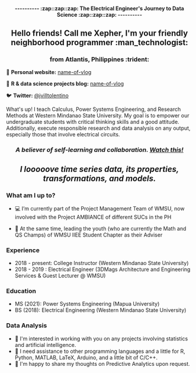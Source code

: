 <h4 align="center"> ---------- :zap::zap::zap: The Electrical Engineer's Journey to Data Science :zap::zap::zap: ---------- </h4>

<h2 align="center"> Hello friends! Call me Xepher, I'm your friendly neighborhood programmer :man_technologist:  </h2>
<h3 align="center">  from Atlantis, Philippines :trident: </h3>

📝 **Personal website:** [name-of-vlog](https://link)

🎨 **R & data science projects blog:** [name-of-vlog](https://link)

🐦 **Twitter:** [@jvilltolentino](https://twitter.com/jvilltolentino)
 

What's up! I teach Calculus, Power Systems Engineering, and Research Methods at Western Mindanao State University. My goal is to empower our undergraduate students with critical thinking skills and a good attitude. Additionally, execute responsible research and data analysis on any output, especially those that involve electrical circuits. 

*<h3 align="center">A believer of self-learning and collaboration. [Watch this!](https://www.youtube.com/watch?v=dk60sYrU2RU&ab_channel=TED)  </h3>*
 
*<h2 align="center">I looooove time series data, its properties, transformations, and models.</h2>*

### What am I up to? 

- :computer: I’m currently part of the Project Management Team of WMSU, now involved with the Project AMBIANCE of different SUCs in the PH

- :crossed_fingers: At the same time, leading the youth (who are currently the Math and QS Champs) of WMSU IIEE Student Chapter  as their Adviser
  
### Experience

- 2018 - present: College Instructor (Western Mindanao State University)
- 2018 - 2019 : Electrical Engineer (3DMags Architecture and Engineering Services & Guest Lecturer @ WMSU)


### Education

- MS (2021): Power Systems Engineering (Mapua University)
- BS (2018): Electrical Engineering (Western Mindanao State University)


### Data Analysis


- 👯 I'm interested in working with you on any projects involving statistics and artificial intelligence.
- 🤔 I need assistance to other programming languages and a little for R, Python, MATLAB, LaTeX, Arduino, and a little bit of C/C++.
- 💬 I'm happy to share my thoughts on Predictive Analytics upon request.
